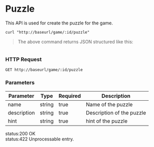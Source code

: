 # Puzzle

This API is used for create the puzzle for the game. 

```shell
curl "http://baseurl/game/:id/puzzle"
```


> The above command returns JSON structured like this:

```json
```


### HTTP Request

 `GET http://baseurl/game/:id/puzzle`

### Parameters

Parameter |Type | Required | Description
---------|------| ------- | -----------
 name   | string | true   | Name of the puzzle 
 description|string | true | Description of the puzzle
 hint    |string  | true   | hint of the puzzle
 

<aside class="success">status:200 OK </aside>
<aside class="warning">status:422 Unprocessable entry.</aside>